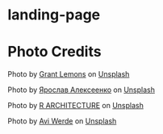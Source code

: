 # landing-page

# Photo Credits

Photo by <a href="https://unsplash.com/@grantlemons?utm_source=unsplash&utm_medium=referral&utm_content=creditCopyText">Grant Lemons</a> on <a href="https://unsplash.com/s/photos/real-estate?utm_source=unsplash&utm_medium=referral&utm_content=creditCopyText">Unsplash</a>

Photo by <a href="https://unsplash.com/@webaliser?utm_source=unsplash&utm_medium=referral&utm_content=creditCopyText">Ярослав Алексеенко</a> on <a href="https://unsplash.com/s/photos/real-estate?utm_source=unsplash&utm_medium=referral&utm_content=creditCopyText">Unsplash</a>

Photo by <a href="https://unsplash.com/ko/@rarchitecture_melbourne?utm_source=unsplash&utm_medium=referral&utm_content=creditCopyText">R ARCHITECTURE</a> on <a href="https://unsplash.com/photos/kUdbEEMcRwE?utm_source=unsplash&utm_medium=referral&utm_content=creditCopyText">Unsplash</a>
  
Photo by <a href="https://unsplash.com/@aviwerde?utm_source=unsplash&utm_medium=referral&utm_content=creditCopyText">Avi Werde</a> on <a href="https://unsplash.com/photos/kUdbEEMcRwE?utm_source=unsplash&utm_medium=referral&utm_content=creditCopyText">Unsplash</a>
  